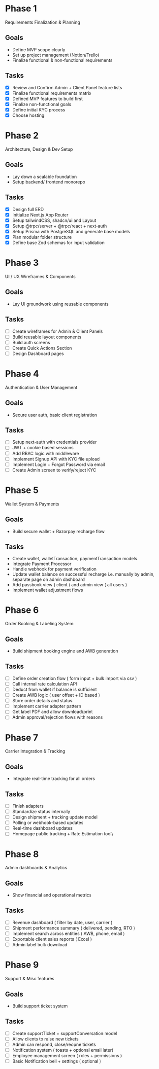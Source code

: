 # Phase 1
Requirements Finalization & Planning

## Goals
- Define MVP scope clearly
- Set up project management (Notion/Trello)
- Finalize functional & non-functional requirements

## Tasks
- [x] Review and Confirm Admin + Client Panel feature lists
- [x] Finalize functional requirements matrix
- [x] Defined MVP features to build first
- [x] Finalize non-functional goals
- [x] Define initial KYC process
- [x] Choose hosting

# Phase 2
Architecture, Design & Dev Setup

## Goals
- Lay down a scalable foundation
- Setup backend/ frontend monorepo

## Tasks
- [x] Design full ERD
- [x] Initialize Next.js App Router
- [x] Setup tailwindCSS, shadcn/ui and Layout
- [x] Setup @trpc/server + @trpc/react + next-auth
- [x] Setup Prisma with PostgreSQL and generate base models
- [x] Plan modular folder structure
- [x] Define base Zod schemas for input validation

# Phase 3
UI / UX Wireframes & Components

## Goals
- Lay UI groundwork using reusable components

## Tasks
- [ ] Create wireframes for Admin & Client Panels
- [ ] Build reusable layout components
- [ ] Build auth screens
- [ ] Create Quick Actions Section
- [ ] Design Dashboard pages

# Phase 4
Authentication & User Management

## Goals
- Secure user auth, basic client registration

## Tasks
- [ ] Setup next-auth with credentials provider
- [ ] JWT + cookie based sessions
- [ ] Add RBAC logic with middleware
- [ ] Implement Signup API with KYC file upload
- [ ] Implement Login + Forgot Password via email
- [ ] Create Admin screen to verify/reject KYC

# Phase 5
Wallet System & Payments

## Goals
- Build secure wallet + Razorpay recharge flow

## Tasks
- Create wallet, walletTransaction, paymentTransaction models
- Integrate Payment Processor
- Handle webhook for payment verification
- Update wallet balance on successful recharge i.e. manually by admin, separate page on admin dashboard
- Add passbook view ( client ) and admin view ( all users )
- Implement wallet adjustment flows

# Phase 6
Order Booking & Labeling System

## Goals
- Build shipment booking engine and AWB generation

## Tasks
- [ ] Define order creation flow ( form input + bulk import via csv )
- [ ] Call internal rate calculation API
- [ ] Deduct from wallet if balance is sufficient
- [ ] Create AWB logic ( user offset + ID based )
- [ ] Store order details and status
- [ ] Implement carrier adapter pattern
- [ ] Get label PDF and allow download/print
- [ ] Admin approval/rejection flows with reasons

# Phase 7
Carrier Integration & Tracking

## Goals
- Integrate real-time tracking for all orders

## Tasks
- [ ] Finish adapters
- [ ] Standardize status internally
- [ ] Design shipment + tracking update model
- [ ] Polling or webhook-based updates
- [ ] Real-time dashboard updates
- [ ] Homepage public tracking + Rate Estimation tool\

# Phase 8
Admin dashboards & Analytics

## Goals
- Show financial and operational metrics

## Tasks
- [ ] Revenue dashboard ( filter by date, user, carrier )
- [ ] Shipment performance summary ( delivered, pending, RTO )
- [ ] Implement search across entities ( AWB, phone, email )
- [ ] Exportable client sales reports ( Excel )
- [ ] Admin label bulk download

# Phase 9
Support & Misc features

## Goals
- Build support ticket system

## Tasks
- [ ] Create supportTicket + supportConversation model
- [ ] Allow clients to raise new tickets
- [ ] Admin can respond, close/reopne tickets
- [ ] Notification system ( toasts + optional email later)
- [ ] Employee management screen ( roles + permissions )
- [ ] Basic Notification bell + settings ( optional )